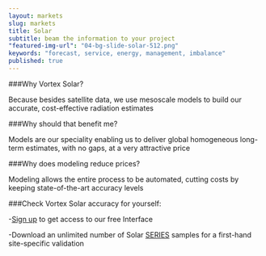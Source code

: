 ```yaml
---
layout: markets
slug: markets
title: Solar
subtitle: beam the information to your project
"featured-img-url": "04-bg-slide-solar-512.png"
keywords: "forecast, service, energy, management, imbalance"
published: true
---
```



###Why Vortex Solar?

Because besides satellite data, we use mesoscale models to build our accurate, cost-effective radiation estimates

###Why should that benefit me?

Models are our speciality enabling us to deliver global homogeneous long-term estimates, with no gaps, at a very attractive price

###Why does modeling reduce prices?

Modeling allows the entire process to be automated, cutting costs by keeping state-of-the-art accuracy levels

###Check Vortex Solar accuracy for yourself:

<!--
-<a href="mailto:patricia.puig@vortex.es?subject=Solar Validation">Request</a> our validation withe-paper including comparisons against measurements in all continents
-->

-<a href="http://interface.vortex.es/signup" target="blank">Sign up</a> to get access to our free Interface
<!--
with clickable long-term reports worldwide
-->

-Download an unlimited number of Solar <a href="/solutions/sSeries.html">SERIES</a> samples for a first-hand site-specific validation
